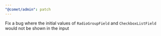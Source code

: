 ```yaml
---
"@comet/admin": patch
---
```


Fix a bug where the initial values of `RadioGroupField` and `CheckboxListField` would not be shown in the input
